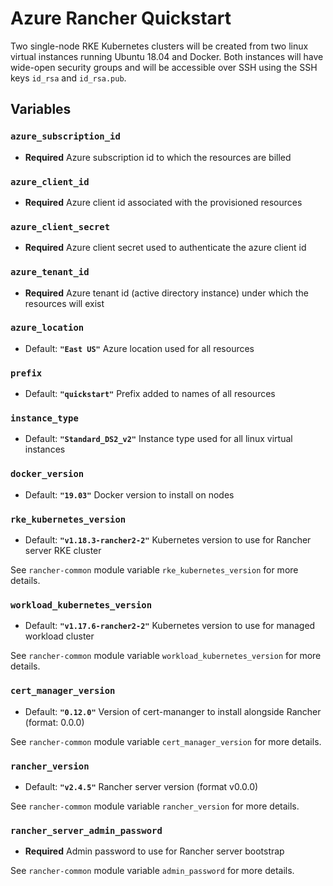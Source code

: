 # Azure Rancher Quickstart

Two single-node RKE Kubernetes clusters will be created from two linux virtual instances running Ubuntu 18.04 and Docker.
Both instances will have wide-open security groups and will be accessible over SSH using the SSH keys
`id_rsa` and `id_rsa.pub`.

## Variables

### `azure_subscription_id`

- **Required**
Azure subscription id to which the resources are billed

### `azure_client_id`

- **Required**
Azure client id associated with the provisioned resources

### `azure_client_secret`

- **Required**
Azure client secret used to authenticate the azure client id

### `azure_tenant_id`

- **Required**
Azure tenant id (active directory instance) under which the resources will exist

### `azure_location`

- Default: **`"East US"`**
Azure location used for all resources

### `prefix`

- Default: **`"quickstart"`**
Prefix added to names of all resources

### `instance_type`

- Default: **`"Standard_DS2_v2"`**
Instance type used for all linux virtual instances

### `docker_version`

- Default: **`"19.03"`**
Docker version to install on nodes

### `rke_kubernetes_version`

- Default: **`"v1.18.3-rancher2-2"`**
Kubernetes version to use for Rancher server RKE cluster

See `rancher-common` module variable `rke_kubernetes_version` for more details.

### `workload_kubernetes_version`

- Default: **`"v1.17.6-rancher2-2"`**
Kubernetes version to use for managed workload cluster

See `rancher-common` module variable `workload_kubernetes_version` for more details.

### `cert_manager_version`

- Default: **`"0.12.0"`**
Version of cert-mananger to install alongside Rancher (format: 0.0.0)

See `rancher-common` module variable `cert_manager_version` for more details.

### `rancher_version`

- Default: **`"v2.4.5"`**
Rancher server version (format v0.0.0)

See `rancher-common` module variable `rancher_version` for more details.

### `rancher_server_admin_password`

- **Required**
Admin password to use for Rancher server bootstrap

See `rancher-common` module variable `admin_password` for more details.
